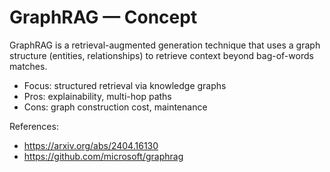 # GraphRAG — Concept

GraphRAG is a retrieval-augmented generation technique that uses a graph structure (entities, relationships) to retrieve context beyond bag-of-words matches.

- Focus: structured retrieval via knowledge graphs
- Pros: explainability, multi-hop paths
- Cons: graph construction cost, maintenance

References:
- https://arxiv.org/abs/2404.16130
- https://github.com/microsoft/graphrag

